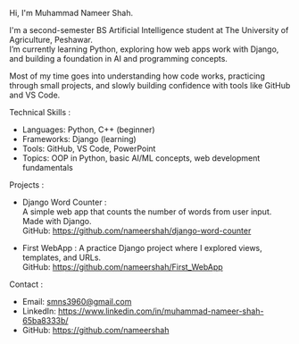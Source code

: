 Hi, I'm Muhammad Nameer Shah.

I'm a second-semester BS Artificial Intelligence student at The University of Agriculture, Peshawar.  
I’m currently learning Python, exploring how web apps work with Django, and building a foundation in AI and programming concepts.

Most of my time goes into understanding how code works, practicing through small projects, and slowly building confidence with tools like GitHub and VS Code.



Technical Skills :

- Languages: Python, C++ (beginner)
- Frameworks: Django (learning)
- Tools: GitHub, VS Code, PowerPoint
- Topics: OOP in Python, basic AI/ML concepts, web development fundamentals



Projects :

- Django Word Counter :  
  A simple web app that counts the number of words from user input. Made with Django.  
  GitHub: https://github.com/nameershah/django-word-counter

- First WebApp : 
  A practice Django project where I explored views, templates, and URLs.  
  GitHub: https://github.com/nameershah/First_WebApp


 Contact :

- Email: smns3960@gmail.com  
- LinkedIn: https://www.linkedin.com/in/muhammad-nameer-shah-65ba8333b/  
- GitHub: https://github.com/nameershah

